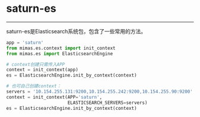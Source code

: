 saturn-es
=========

---
saturn-es是Elasticsearch系统包，包含了一些常用的方法。

```python
app = 'saturn'
from mimas.es.context import init_context
from mimas.es import ElasticsearchEngine

# context创建只需传入APP
context = init_context(app)
es = ElasticsearchEngine.init_by_context(context)

# 也可自己创建context：
servers = '10.154.255.131:9200,10.154.255.242:9200,10.154.255.90:9200'
context = init_context(APP='saturn',
                       ELASTICSEARCH_SERVERS=servers)
es = ElasticsearchEngine.init_by_context(context)
```
